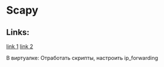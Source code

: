 # Scapy

## Links:
[link 1](https://scapy.readthedocs.io/en/latest/)
[link 2](https://habr.com/ru/post/208786/)

В виртуалке: Отработать скрипты, настроить ip_forwarding